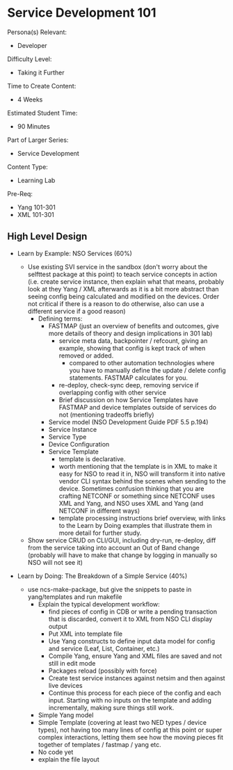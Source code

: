 # Service Development 101

Persona(s) Relevant:

- Developer

Difficulty Level:

- Taking it Further

Time to Create Content:

- 4 Weeks

Estimated Student Time:

- 90 Minutes

Part of Larger Series:

- Service Development

Content Type:

- Learning Lab

Pre-Req:
- Yang 101-301
- XML 101-301

## High Level Design

- Learn by Example: NSO Services (60%)
  - Use existing SVI service in the sandbox (don't worry about the selfttest package at this point) to teach service concepts in action (i.e. create service instance, then explain what that means, probably look at they Yang / XML afterwards as it is a bit more abstract than seeing config being calculated and modified on the devices. Order not critical if there is a reason to do otherwise, also can use a different service if a good reason)
    - Defining terms: 
      - FASTMAP (just an overview of benefits and outcomes, give more details of theory and design implications in 301 lab)
        - service meta data, backpointer / refcount, giving an example, showing that config is kept track of when removed or added. 
          - compared to other automation technologies where you have to manually define the update / delete config statements. FASTMAP calculates for you. 
        - re-deploy, check-sync deep, removing service if overlapping config with other service 
        - Brief discussion on how Service Templates have FASTMAP and device templates outside of services do not (mentioning tradeoffs briefly)
      - Service model (NSO Development Guide PDF 5.5 p.194)
      - Service Instance
      - Service Type
      - Device Configuration
      - Service Template
        - template is declarative. 
        - worth mentioning that the template is in XML to make it easy for NSO to read it in, NSO will transform it into native vendor CLI syntax behind the scenes when sending to the device. Sometimes confusion thinking that you are crafting NETCONF or something since NETCONF uses XML and Yang, and NSO uses XML and Yang (and NETCONF in different ways)
        - template processing instructions brief overview, with links to the Learn by Doing examples that illustrate them in more detail for further study. 
  - Show service CRUD on CLI/GUI, including dry-run, re-deploy, diff from the service taking into account an Out of Band change (probably will have to make that change by logging in manually so NSO will not see it)

- Learn by Doing: The Breakdown of a Simple Service (40%)
  - use ncs-make-package, but give the snippets to paste in yang/templates and run makefile
    - Explain the typical development workflow:
      -  find pieces of config in CDB or write a pending transaction that is discarded, convert it to XML from NSO CLI display output
      - Put XML into template file
      - Use Yang constructs to define input data model for config and service (Leaf, List, Container, etc.)
      - Compile Yang, ensure Yang and XML files are saved and not still in edit mode
      - Packages reload (possibly with force)
      - Create test service instances against netsim and then against live devices
      - Continue this process for each piece of the config and each input. Starting with no inputs on the template and adding incrementally, making sure things still work. 
    - Simple Yang model
    - Simple Template (covering at least two NED types / device types), not having too many lines of config at this point or super complex interactions, letting them see how the moving pieces fit together of templates / fastmap / yang etc. 
    - No code yet
    - explain the file layout

